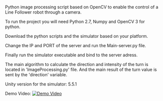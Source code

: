 Python image processing script based on OpenCV to enable the control of a Line Follower robot through a camera.

To run the project you will need Python 2.7, Numpy and OpenCV 3 for python.

Download the python scripts and the simulator based on your platform.

Change the IP and PORT of the server and run the Main-server.py file.

Finally run the simulator executable and bind to the server adress.

The main algorithm to calculate the direction and intensity of the turn is located in 'ImageProcessing.py' file.
And the main result of the turn value is sent by the 'direction' variable.

Unity version for the simulator: 5.5.1

Demo Video:
[![Demo Video](https://img.youtube.com/vi/ZC4VUt1I5FI/0.jpg)](https://www.youtube.com/watch?v=ZC4VUt1I5FI)

